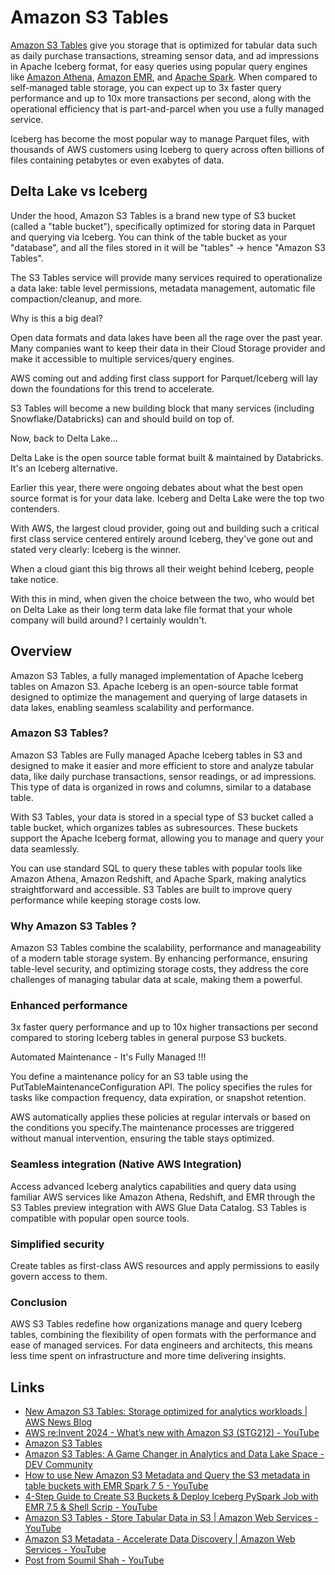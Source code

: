 # Amazon S3 Tables

[Amazon S3 Tables](https://aws.amazon.com/s3/features/tables/) give you storage that is optimized for tabular data such as daily purchase transactions, streaming sensor data, and ad impressions in Apache Iceberg format, for easy queries using popular query engines like [Amazon Athena](https://aws.amazon.com/athena), [Amazon EMR](https://aws.amazon.com/emr), and [Apache Spark](https://spark.apache.org/). When compared to self-managed table storage, you can expect up to 3x faster query performance and up to 10x more transactions per second, along with the operational efficiency that is part-and-parcel when you use a fully managed service.

Iceberg has become the most popular way to manage Parquet files, with thousands of AWS customers using Iceberg to query across often billions of files containing petabytes or even exabytes of data.

## Delta Lake vs Iceberg

Under the hood, Amazon S3 Tables is a brand new type of S3 bucket (called a "table bucket"), specifically optimized for storing data in Parquet and querying via Iceberg. You can think of the table bucket as your "database", and all the files stored in it will be "tables" -> hence "Amazon S3 Tables".

The S3 Tables service will provide many services required to operationalize a data lake: table level permissions, metadata management, automatic file compaction/cleanup, and more.

Why is this a big deal?

Open data formats and data lakes have been all the rage over the past year. Many companies want to keep their data in their Cloud Storage provider and make it accessible to multiple services/query engines.

AWS coming out and adding first class support for Parquet/Iceberg will lay down the foundations for this trend to accelerate.

S3 Tables will become a new building block that many services (including Snowflake/Databricks) can and should build on top of.

Now, back to Delta Lake...

Delta Lake is the open source table format built & maintained by Databricks. It's an Iceberg alternative.

Earlier this year, there were ongoing debates about what the best open source format is for your data lake. Iceberg and Delta Lake were the top two contenders.

With AWS, the largest cloud provider, going out and building such a critical first class service centered entirely around Iceberg, they've gone out and stated very clearly: Iceberg is the winner.

When a cloud giant this big throws all their weight behind Iceberg, people take notice.

With this in mind, when given the choice between the two, who would bet on Delta Lake as their long term data lake file format that your whole company will build around? I certainly wouldn't.

## Overview

Amazon S3 Tables, a fully managed implementation of Apache Iceberg tables on Amazon S3. Apache Iceberg is an open-source table format designed to optimize the management and querying of large datasets in data lakes, enabling seamless scalability and performance.

### Amazon S3 Tables?

Amazon S3 Tables are Fully managed Apache Iceberg tables in S3 and designed to make it easier and more efficient to store and analyze tabular data, like daily purchase transactions, sensor readings, or ad impressions. This type of data is organized in rows and columns, similar to a database table.

With S3 Tables, your data is stored in a special type of S3 bucket called a table bucket, which organizes tables as subresources. These buckets support the Apache Iceberg format, allowing you to manage and query your data seamlessly.

You can use standard SQL to query these tables with popular tools like Amazon Athena, Amazon Redshift, and Apache Spark, making analytics straightforward and accessible. S3 Tables are built to improve query performance while keeping storage costs low.

### Why Amazon S3 Tables ?

Amazon S3 Tables combine the scalability, performance and manageability of a modern table storage system. By enhancing performance, ensuring table-level security, and optimizing storage costs, they address the core challenges of managing tabular data at scale, making them a powerful.

### Enhanced performance

3x faster query performance and up to 10x higher transactions per second compared to storing Iceberg tables in general purpose S3 buckets.

Automated Maintenance - It's Fully Managed !!!

You define a maintenance policy for an S3 table using the PutTableMaintenanceConfiguration API. The policy specifies the rules for tasks like compaction frequency, data expiration, or snapshot retention.

AWS automatically applies these policies at regular intervals or based on the conditions you specify.The maintenance processes are triggered without manual intervention, ensuring the table stays optimized.

### Seamless integration (Native AWS Integration)

Access advanced Iceberg analytics capabilities and query data using familiar AWS services like Amazon Athena, Redshift, and EMR through the S3 Tables preview integration with AWS Glue Data Catalog. S3 Tables is compatible with popular open source tools.

### Simplified security

Create tables as first-class AWS resources and apply permissions to easily govern access to them.

### Conclusion

AWS S3 Tables redefine how organizations manage and query Iceberg tables, combining the flexibility of open formats with the performance and ease of managed services. For data engineers and architects, this means less time spent on infrastructure and more time delivering insights.

## Links

- [New Amazon S3 Tables: Storage optimized for analytics workloads | AWS News Blog](https://aws.amazon.com/blogs/aws/new-amazon-s3-tables-storage-optimized-for-analytics-workloads/)
- [AWS re:Invent 2024 - What’s new with Amazon S3 (STG212) - YouTube](https://youtu.be/pbsIVmWqr2M?si=UYfb1GbqHUi2b3bi)
- [Amazon S3 Tables](https://aws.amazon.com/s3/features/tables/)
- [Amazon S3 Tables: A Game Changer in Analytics and Data Lake Space - DEV Community](https://dev.to/asankab/amazon-s3-tables-a-game-changer-in-analytics-and-data-lake-space-2mjo)
- [How to use New Amazon S3 Metadata and Query the S3 metadata in table buckets with EMR Spark 7 5 - YouTube](https://www.youtube.com/watch?v=HvWJdq7hDzY)
- [4-Step Guide to Create S3 Buckets & Deploy Iceberg PySpark Job with EMR 7.5 & Shell Scrip - YouTube](https://www.youtube.com/watch?v=uOO4nxiYJA4)
- [Amazon S3 Tables - Store Tabular Data in S3 | Amazon Web Services - YouTube](https://www.youtube.com/watch?v=bLB_cl-u3jM)
- [Amazon S3 Metadata - Accelerate Data Discovery | Amazon Web Services - YouTube](https://www.youtube.com/watch?v=pWekT7Ic6VE)
- [Post from Soumil Shah - YouTube](https://www.youtube.com/channel/UC_eOodxvwS_H7x2uLQa-svw/community?lb=Ugkxk3cZ9CxtKYcvfdSkwwOMlHwR6KqHG68G)
